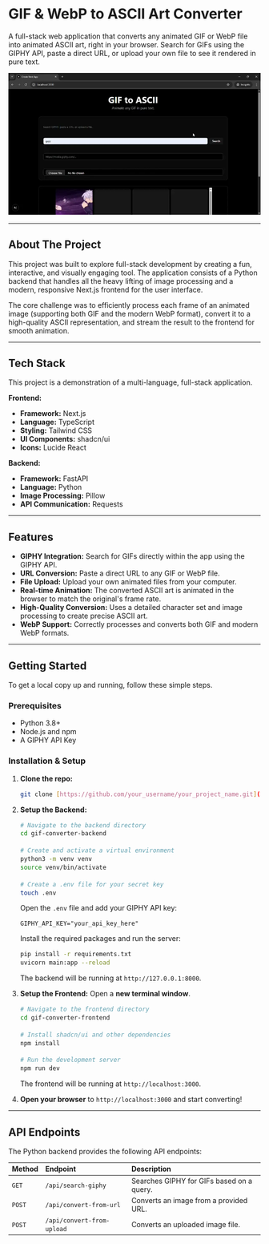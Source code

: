 # GIF & WebP to ASCII Art Converter

A full-stack web application that converts any animated GIF or WebP file into animated ASCII art, right in your browser. Search for GIFs using the GIPHY API, paste a direct URL, or upload your own file to see it rendered in pure text.

![Demo](./assets/Demo.webp)

---

## About The Project

This project was built to explore full-stack development by creating a fun, interactive, and visually engaging tool. The application consists of a Python backend that handles all the heavy lifting of image processing and a modern, responsive Next.js frontend for the user interface.

The core challenge was to efficiently process each frame of an animated image (supporting both GIF and the modern WebP format), convert it to a high-quality ASCII representation, and stream the result to the frontend for smooth animation.

---

## Tech Stack

This project is a demonstration of a multi-language, full-stack application.

**Frontend:**
* **Framework:** Next.js
* **Language:** TypeScript
* **Styling:** Tailwind CSS
* **UI Components:** shadcn/ui
* **Icons:** Lucide React

**Backend:**
* **Framework:** FastAPI
* **Language:** Python
* **Image Processing:** Pillow
* **API Communication:** Requests

---

## Features

* **GIPHY Integration:** Search for GIFs directly within the app using the GIPHY API.
* **URL Conversion:** Paste a direct URL to any GIF or WebP file.
* **File Upload:** Upload your own animated files from your computer.
* **Real-time Animation:** The converted ASCII art is animated in the browser to match the original's frame rate.
* **High-Quality Conversion:** Uses a detailed character set and image processing to create precise ASCII art.
* **WebP Support:** Correctly processes and converts both GIF and modern WebP formats.

---

## Getting Started

To get a local copy up and running, follow these simple steps.

### Prerequisites

* Python 3.8+
* Node.js and npm
* A GIPHY API Key

### Installation & Setup

1.  **Clone the repo:**
    ```sh
    git clone [https://github.com/your_username/your_project_name.git](https://github.com/your_username/your_project_name.git)
    ```

2.  **Setup the Backend:**
    ```sh
    # Navigate to the backend directory
    cd gif-converter-backend

    # Create and activate a virtual environment
    python3 -m venv venv
    source venv/bin/activate

    # Create a .env file for your secret key
    touch .env
    ```
    Open the `.env` file and add your GIPHY API key:
    ```
    GIPHY_API_KEY="your_api_key_here"
    ```
    Install the required packages and run the server:
    ```sh
    pip install -r requirements.txt
    uvicorn main:app --reload
    ```
    The backend will be running at `http://127.0.0.1:8000`.

3.  **Setup the Frontend:**
    Open a **new terminal window**.
    ```sh
    # Navigate to the frontend directory
    cd gif-converter-frontend

    # Install shadcn/ui and other dependencies
    npm install

    # Run the development server
    npm run dev
    ```
    The frontend will be running at `http://localhost:3000`.

4.  **Open your browser** to `http://localhost:3000` and start converting!

---
## API Endpoints

The Python backend provides the following API endpoints:

| Method | Endpoint                    | Description                                       |
| :----- | :-------------------------- | :------------------------------------------------ |
| `GET`  | `/api/search-giphy`         | Searches GIPHY for GIFs based on a query.         |
| `POST` | `/api/convert-from-url`     | Converts an image from a provided URL.            |
| `POST` | `/api/convert-from-upload`  | Converts an uploaded image file.                  |
